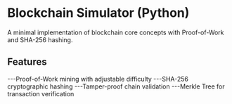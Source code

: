 # Blockchain Simulator (Python)

A minimal implementation of blockchain core concepts with Proof-of-Work and SHA-256 hashing.

## Features
---Proof-of-Work mining with adjustable difficulty
---SHA-256 cryptographic hashing
---Tamper-proof chain validation
---Merkle Tree for transaction verification

